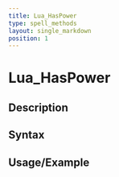 ```yaml
---
title: Lua_HasPower
type: spell_methods
layout: single_markdown
position: 1
---
```


# Lua_HasPower

## Description

## Syntax

## Usage/Example


